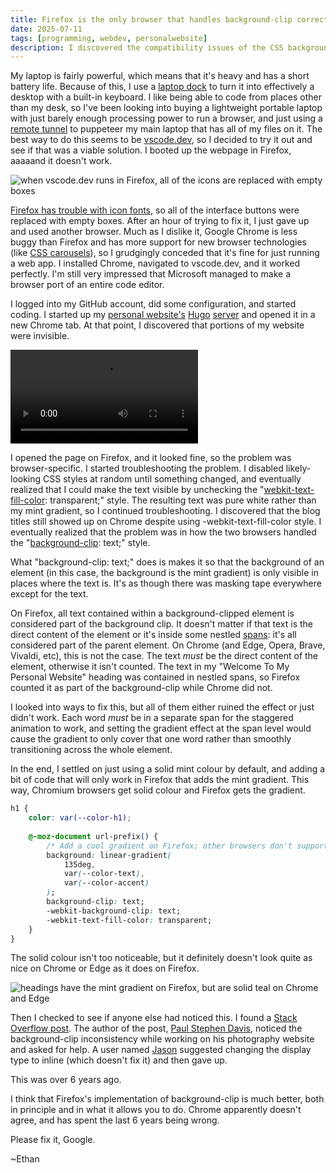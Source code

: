```yaml
---
title: Firefox is the only browser that handles background-clip correctly
date: 2025-07-11
tags: [programming, webdev, personalwebsite]
description: I discovered the compatibility issues of the CSS background-clip attribute
---
```


My laptop is fairly powerful, which means that it's heavy and has a short battery life. Because of this, I use a [laptop dock](https://www.youtube.com/watch?v=Pc31L3zJiaU) to turn it into effectively a desktop with a built-in keyboard. I like being able to code from places other than my desk, so I've been looking into buying a lightweight portable laptop with just barely enough processing power to run a browser, and just using a [remote tunnel](https://code.visualstudio.com/docs/remote/tunnels) to puppeteer my main laptop that has all of my files on it. The best way to do this seems to be [vscode.dev](https://code.visualstudio.com/blogs/2021/10/20/vscode-dev), so I decided to try it out and see if that was a viable solution. I booted up the webpage in Firefox, aaaaand it doesn't work.

![when vscode.dev runs in Firefox, all of the icons are replaced with empty boxes](/media/vscode-dot-dev-icon-font.webp)

[Firefox has trouble with icon fonts](https://support.mozilla.org/en-US/questions/1016919), so all of the interface buttons were replaced with empty boxes. After an hour of trying to fix it, I just gave up and used another browser. Much as I dislike it, Google Chrome is less buggy than Firefox and has more support for new browser technologies (like [CSS carousels](https://chrome.dev/carousel/)), so I grudgingly conceded that it's fine for just running a web app. I installed Chrome, navigated to vscode.dev, and it worked perfectly. I'm still very impressed that Microsoft managed to make a browser port of an entire code editor.

I logged into my GitHub account, did some configuration, and started coding. I started up my [personal website's](/blog/personalwebsite) [Hugo](/blog/hugoswitch) [server](https://gohugo.io/commands/hugo_server/) and opened it in a new Chrome tab. At that point, I discovered that portions of my website were invisible.

![The mint gradient is visible on Firefox but not on Chrome](/media/background-clip-firefox-chrome.webm)

I opened the page on Firefox, and it looked fine, so the problem was browser-specific. I started troubleshooting the problem. I disabled likely-looking CSS styles at random until something changed, and eventually realized that I could make the text visible by unchecking the "[webkit-text-fill-color](https://developer.mozilla.org/en-US/docs/Web/CSS/-webkit-text-fill-color): transparent;" style. The resulting text was pure white rather than my mint gradient, so I continued troubleshooting. I discovered that the blog titles still showed up on Chrome despite using -webkit-text-fill-color style. I eventually realized that the problem was in how the two browsers handled the "[background-clip](https://developer.mozilla.org/en-US/docs/Web/CSS/background-clip): text;" style.

What "background-clip: text;" does is makes it so that the background of an element (in this case, the background is the mint gradient) is only visible in places where the text is. It's as though there was masking tape everywhere except for the text.

On Firefox, all text contained within a background-clipped element is considered part of the background clip. It doesn't matter if that text is the direct content of the element or it's inside some nestled [spans](https://developer.mozilla.org/en-US/docs/Web/HTML/Reference/Elements/span): it's all considered part of the parent element. On Chrome (and Edge, Opera, Brave, Vivaldi, etc), this is not the case. The text *must* be the direct content of the element, otherwise it isn't counted. The text in my "Welcome To My Personal Website" heading was contained in nestled spans, so Firefox counted it as part of the background-clip while Chrome did not.

I looked into ways to fix this, but all of them either ruined the effect or just didn't work. Each word *must* be in a separate span for the staggered animation to work, and setting the gradient effect at the span level would cause the gradient to only cover that one word rather than smoothly transitioning across the whole element. 

In the end, I settled on just using a solid mint colour by default, and adding a bit of code that will only work in Firefox that adds the mint gradient. This way, Chromium browsers get solid colour and Firefox gets the gradient.

```css
h1 {
    color: var(--color-h1);
    
    @-moz-document url-prefix() {
        /* Add a cool gradient on Firefox; other browsers don't support it :( */
        background: linear-gradient(
            135deg,
            var(--color-text),
            var(--color-accent)
        );
        background-clip: text;
        -webkit-background-clip: text;
        -webkit-text-fill-color: transparent;
    }
}
```

The solid colour isn't too noticeable, but it definitely doesn't look quite as nice on Chrome or Edge as it does on Firefox.

![headings have the mint gradient on Firefox, but are solid teal on Chrome and Edge](/media/mint-headings-firefox-chrome-edge.webp)

Then I checked to see if anyone else had noticed this. I found a [Stack Overflow post](https://stackoverflow.com/questions/55198363/webkit-background-clip-text-working-on-mozilla-but-not-on-chrome). The author of the post, [Paul Stephen Davis](https://stackoverflow.com/users/5925418/paul-stephen-davis), noticed the background-clip inconsistency while working on his photography website and asked for help. A user named [Jason](https://stackoverflow.com/users/4243228/jason) suggested changing the display type to inline (which doesn't fix it) and then gave up. 

This was over 6 years ago.

I think that Firefox's implementation of background-clip is much better, both in principle and in what it allows you to do. Chrome apparently doesn't agree, and has spent the last 6 years being wrong.

Please fix it, Google.

~Ethan